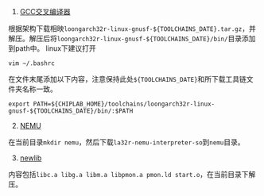 1. [GCC交叉编译器](https://gitee.com/loongson-edu/la32r-toolchains/releases)

根据架构下载相映`loongarch32r-linux-gnusf-${TOOLCHAINS_DATE}.tar.gz`，并解压。解压后将`loongarch32r-linux-gnusf-${TOOLCHAINS_DATE}/bin/`目录添加到path中。
linux下建议打开
```
vim ~/.bashrc
```
在文件末尾添加以下内容，注意保持此处`${TOOLCHAINS_DATE}`和所下载工具链文件夹名称一致。
```
export PATH=${CHIPLAB_HOME}/toolchains/loongarch32r-linux-gnusf-${TOOLCHAINS_DATE}/bin/:$PATH 
```

2. [NEMU](https://gitee.com/wwt_panache/la32r-nemu/releases)

在当前目录`mkdir nemu`，然后下载`la32r-nemu-interpreter-so`到`nemu`目录。

3. [newlib](http://114.242.206.180:24989/nextcloud/index.php/s/Cd5CqCFg8GrjzsQ)

内容包括`libc.a libg.a libm.a libpmon.a pmon.ld start.o`，在当前目录下解压。

